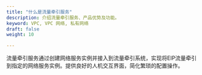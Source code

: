 ```yaml
---
title: "什么是流量牵引服务"
description: 介绍流量牵引服务、产品优势及功能。
keyword: VPC, VPC 网络, 私有网络
draft: false
weight: 10

---
```


流量牵引服务通过创建网络服务实例并接入到流量牵引系统，实现将EIP流量牵引到指定的网络服务实例。提供良好的人机交互界面，简化繁琐的配置操作。

